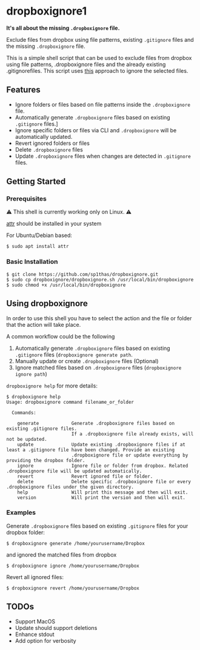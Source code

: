 # dropboxignore1

**It's all about the missing `.dropboxignore` file.**

Exclude files from dropbox using file patterns, existing `.gitignore` files and the missing `.dropboxignore` file.

This is a simple shell script that can be used to exclude files from dropbox using file patterns, .dropboxignore files and the already existing .gitignorefiles. This script uses [this](https://help.dropbox.com/files-folders/restore-delete/ignored-files) approach to ignore the selected files.

## Features

 - Ignore folders or files based on file patterns inside the `.dropboxignore` file.
 - Automatically generate `.dropboxignore` files based on existing `.gitignore` files.]
 - Ignore specific folders or files via CLI and `.dropboxignore` will be automatically updated.
 - Revert ignored folders or files
 - Delete `.dropboxignore` files
 - Update `.dropboxignore` files when changes are detected in `.gitignore` files.

## Getting Started

### Prerequisites

⚠️ This shell is currently working only on Linux. ⚠️

[attr](https://man7.org/linux/man-pages/man1/attr.1.html) should be installed in your system

For Ubuntu/Debian based:
```shell
$ sudo apt install attr
```

### Basic Installation

```
$ git clone https://github.com/sp1thas/dropboxignore.git
$ sudo cp dropboxignore/dropboxignore.sh /usr/local/bin/dropboxignore
$ sudo chmod +x /usr/local/bin/dropboxignore
```

## Using dropboxignore

In order to use this shell you have to select the action and the file or folder that the action will take place.

A common workflow could be the following

 1. Automatically generate `.dropboxignore` files based on existing `.gitignore` files (`dropboxignore generate path`.
 2. Manually update or create `.dropboxignore` files (Optional)
 3. Ignore matched files based on `.dropboxignore` files (`dropboxignore ignore path`)

`dropboxignore help` for more details:

```shell
$ dropboxignore help
Usage: dropboxignore command filename_or_folder

  Commands:

    generate            Generate .dropboxignore files based on existing .gitignore files.
                        If a .dropboxignore file already exists, will not be updated.
    update              Update existing .dropboxignore files if at least a .gitignore file have been changed. Provide an existing
                        .dropboxignore file or update everything by providing the dropbox folder.
    ignore              Ignore file or folder from dropbox. Related .dropboxignore file will be updated automatically.
    revert              Revert ignored file or folder.
    delete              Delete specific .dropboxignore file or every .dropboxignore files under the given directory.
    help                Will print this message and then will exit.
    version             Will print the version and then will exit.
```

### Examples

Generate `.dropboxignore` files based on existing `.gitignore` files for your dropbox folder:

```shell
$ dropboxignore generate /home/yourusername/Dropbox
```

and ignored the matched files from dropbox

```shell
$ dropboxignore ignore /home/yourusername/Dropbox
```

Revert all ignored files:

```shell
$ dropboxignore revert /home/yourusername/Dropbox 
```


## TODOs

 - Support MacOS
 - Update should support deletions
 - Enhance stdout
 - Add option for verbosity